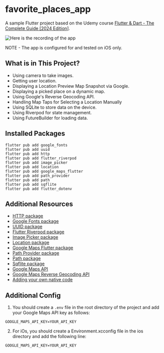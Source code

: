 # favorite_places_app

A sample Flutter project based on the Udemy course [Flutter & Dart - The Complete Guide [2024 Edition]](https://www.udemy.com/course/fluhttps://www.udemy.com/course/learn-flutter-dart-to-build-ios-android-apps/).

![Here is the recording of the app](recording.gif)

NOTE - The app is configured for and tested on iOS only.

## What is in This Project?

* Using camera to take images.
* Getting user location.
* Displaying a Location Preview Map Snapshot via Google.
* Displaying a picked place on a dynamic map.
* Using Google's Reverse Geocoding API.
* Handling Map Taps for Selecting a Location Manually
* Using SQLite to store data on the device. 
* Using Riverpod for state management.
* Using FutureBuilder for loading data.

## Installed Packages

```shell
flutter pub add google_fonts
flutter pub add uuid
flutter pub add http
flutter pub add flutter_riverpod
flutter pub add image_picker
flutter pub add location
flutter pub add google_maps_flutter
flutter pub add path_provider
flutter pub add path
flutter pub add sqflite
flutter pub add flutter_dotenv
```

## Additional Resources

* [HTTP package](https://pub.dev/packages/http)
* [Google Fonts package](https://pub.dev/packages/google_fonts)
* [UUID package](https://pub.dev/packages/uuid)
* [Flutter Riverpod package](https://pub.dev/packages/flutter_riverpod)
* [Image Picker package](https://pub.dev/packages/image_picker)
* [Location package](https://pub.dev/packages/location)
* [Google Maps Flutter package](https://pub.dev/packages/google_maps_flutter)
* [Path Provider package](https://pub.dev/packages/path_provider)
* [Path package](https://pub.dev/packages/path)
* [Sqflite package](https://pub.dev/packages/sqflite)
* [Google Maps API](https://developers.google.com/maps/documentation/geocoding/start)
* [Google Maps Reverse Geocoding API](https://developers.google.com/maps/documentation/geocoding/requests-reverse-geocoding)
* [Adding your own native code](https://docs.flutter.dev/development/platform-integration/platform-channels)

## Additional Config
1. You should create a `.env` file in the root directory of the project and add your Google Maps API key as follows:

```shell
GOOGLE_MAPS_API_KEY=YOUR_API_KEY
```

2. For iOs, you should create a Environment.xcconfig file in the ios directory and add the following line:

```shell
GOOGLE_MAPS_API_KEY=YOUR_API_KEY
```